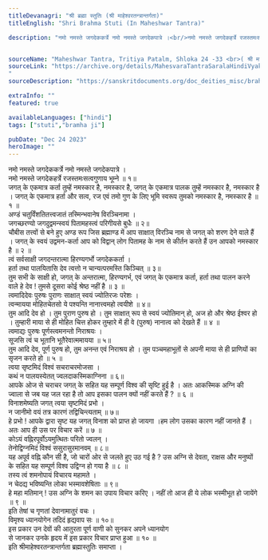 ```yaml
---
titleDevanagri: "श्री ब्रह्मा स्तुतिः (श्री माहेश्वरतन्त्रान्तर्गता)"
titleEnglish: "Shri Brahma Stuti (In Maheshwar Tantra)"

description: "नमो नमस्ते जगदेककर्त्रे नमो नमस्ते जगदेकपात्रे ।<br/>नमो नमस्ते जगदेकहर्त्रे रजस्तमःसत्वगुणाय भूम्ने ॥ १॥ जगत् के एकमात्र कर्ता तुम्हें नमस्कार है, नमस्कार है, जगत् के एकमात्र पालक तुम्हें नमस्कार है, नमस्कार है । जगत् के एकमात्र हर्ता और सत्व, रज एवं तमो गुण के लिए भूमि स्वरूप तुमको नमस्कार है, नमस्कार है ॥ १ ॥"


sourceName: "Maheshwar Tantra, Tritiya Patalm, Shloka 24 -33 <br>( श्री महेश्वर तंत्र, तृतीय पटलम्, श्लोक 24-33 )"
sourceLink: "https://archive.org/details/MahesvaraTantraSaralaHindiVyakhyaSudhakarMalaviyaChowkambhaNaradaPancratra_201809/page/n49/mode/2up?view=theater
"
sourceDescription: "https://sanskritdocuments.org/doc_deities_misc/brahmAstutimaheshvaratantra.html"

extraInfo: ""
featured: true

availableLanguages: ["hindi"]
tags: ["stuti","bramha ji"]

pubDate: "Dec 24 2023"
heroImage: ""
---
```


<div class="sanskrit-shlok">नमो नमस्ते जगदेककर्त्रे नमो नमस्ते जगदेकपात्रे ।<br/>नमो नमस्ते जगदेकहर्त्रे रजस्तमःसत्वगुणाय भूम्ने ॥ १॥<br/></div><div class="hindi-translation translation">जगत् के एकमात्र कर्ता तुम्हें नमस्कार है, नमस्कार है, जगत् के एकमात्र पालक तुम्हें नमस्कार है, नमस्कार है । जगत् के एकमात्र हर्ता और सत्व, रज एवं तमो गुण के लिए भूमि स्वरूप तुमको नमस्कार है, नमस्कार है ॥ १ ॥<br/></div><div class="sanskrit-shlok">अण्डं चतुर्विंशतितत्त्वजातं तस्मिन्भवानेष विरञ्चिनामा ।<br/>जगच्छरण्यो जगदुद्वमन्स्वयं पितामहस्त्वं परिगीयसे बुधैः ॥ २॥<br/></div><div class="hindi-translation translation">चौबीस तत्त्वों से बने हुए अण्ड रूप जिस ब्रह्माण्ड में आप साक्षात् विरञ्चि नाम से जगत् को शरण देने वाले हैं । जगत् के स्वयं उद्वमन-कर्ता आप को विद्वान् लोग पितामह के नाम से कीर्तन करते हैं उन आपको नमस्कार है ॥ २ ॥<br/></div><div class="sanskrit-shlok">त्वं सर्वसाक्षी जगदन्तरात्मा हिरण्यगर्भो जगदेककर्ता ।<br/>हर्ता तथा पालयितासि देव त्वत्तो न चान्यत्परमस्ति किञ्चित् ॥ ३॥<br/></div><div class="hindi-translation translation">तुम सभी के साक्षी हो, जगत् के अन्तरात्मा, हिरण्यगर्भ, एवं जगत् के एकमात्र कर्ता, हर्ता तथा पालन करने वाले हे देव ! तुमसे दूसरा कोई श्रेष्ठ नहीं है ॥ ३ ॥<br/></div><div class="sanskrit-shlok">त्वमादिदेवः पुरुषः पुराणः साक्षात् स्वयं ज्योतिरजः परेशः ।<br/>त्वन्मायया मोहितचेतसो ये पश्यन्ति नानात्त्वमहो त्वयीशे ॥ ४॥<br/></div><div class="hindi-translation translation">तुम आदि देव हो । तुम पुराण पुरुष हो । तुम साक्षात् रूप से स्वयं ज्योतिमान् हो, अज हो और श्रेष्ठ ईश्वर हो । तुम्हारी माया से ही मोहित चित्त होकर तुम्हारे में ही वे (पुरुष) नानात्व को देखते हैं ॥ ४ ॥<br/></div><div class="sanskrit-shlok">त्वमाद्यः पुरुषः पूर्णस्त्वमनन्तो निराश्रयः ।<br/>सूजसि त्वं च भूतानि भूतैरेवात्ममायया ॥ ५॥<br/></div><div class="hindi-translation translation">तुम आदि देव, पूर्ण पुरुष हो, तुम अनन्त एवं निराश्रय हो । तुम पञ्चमहाभूतों से अपनी माया से ही प्राणियों का सृजन करते हो ॥ ५ ॥<br/></div><div class="sanskrit-shlok">त्वया सृष्टमिदं विश्वं सचराचरमोजसा ।<br/>कथं न पालयस्येतत् ज्वलदाकस्मिकाग्निना ॥ ६॥<br/></div><div class="hindi-translation translation">आपके ओज से चराचर जगत् के सहित यह सम्पूर्ण विश्व की सृष्टि हुई है । अतः आकस्मिक अग्नि की ज्वाला से जब यह जल रहा है तो आप इसका पालन क्यों नहीं करते हैं ? ॥ ६ ॥<br/></div><div class="sanskrit-shlok">विनाशमेष्यति जगत् त्वया सृष्टमिदं प्रभो ।<br/>न जानीमो वयं तत्र कारणं तद्विचिन्त्यताम् ॥ ७॥<br/></div><div class="hindi-translation translation">हे प्रभो ! आपके द्वारा सृष्ट यह जगत् विनाश को प्राप्त हो जायगा ।हम लोग उसका कारण नहीं जानते हैं । अतः आप ही उस पर विचार करें ॥ ७ ॥<br/></div><div class="sanskrit-shlok">कोऽयं वह्निरपूर्वोऽयमुत्थितः परितो ज्वलन् ।<br/>तेनोद्विग्नमिदं विश्वं ससुरासुरमानवम् ॥ ८॥<br/></div><div class="hindi-translation translation">यह अपूर्व वह्नि कौन सी है, जो चारों ओर से जलते हुए उठ गई है ? उस अग्नि से देवता, राक्षस और मनुष्यों के सहित यह सम्पूर्ण विश्व उद्विग्न हो गया है ॥ ८ ॥<br/></div><div class="sanskrit-shlok">तस्य त्वं शमनोपायं विचारय महामते ।<br/>न चेदद्य भविष्यन्ति लोका भस्मावशेषिताः ॥ ९॥<br/></div><div class="hindi-translation translation">हे महा मतिमान् ! उस अग्नि के शमन का उपाय विचार करिए । नहीं तो आज ही ये लोक भस्मीभूत हो जायेंगे ॥ ९ ॥<br/></div><div class="sanskrit-shlok">इति तेषां च गृणतां देवानामातुरं वचः ।<br/>विमृश्य ध्यानयोगेन तदिदं हृद्यवाप सः ॥ १०॥<br/></div><div class="hindi-translation translation">इस प्रकार उन देवों की आतुरता पूर्ण वाणी को सुनकर अपने ध्यानयोग<br/>से जानकर उनके हृदय में इस प्रकार विचार प्राप्त हुआ ॥ १० ॥<br/></div><div class="sanskrit-shlok">इति श्रीमाहेश्वरतन्त्रान्तर्गता ब्रह्मास्तुतिः समाप्ता ।<br/></div>